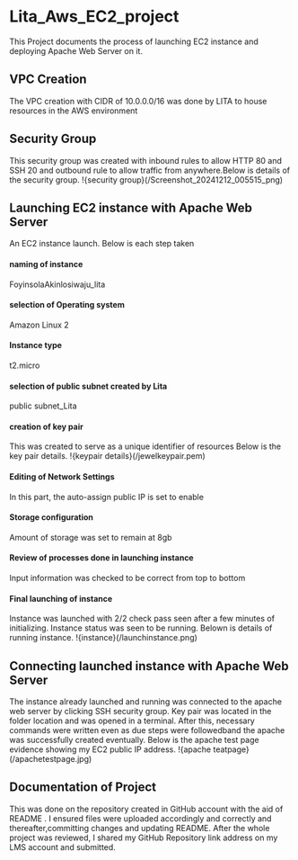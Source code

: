 # Lita_Aws_EC2_project
This Project documents the process of launching EC2 instance and deploying Apache Web Server on it.
## VPC Creation
The VPC creation with CIDR of 10.0.0.0/16 was done by LITA to house resources in the AWS environment
## Security Group
This security group was created with inbound rules to allow HTTP 80 and SSH 20 and outbound rule to allow traffic from anywhere.Below is details of the security group.                                                                          !{security group}(/Screenshot_20241212_005515_png)
## Launching EC2 instance with Apache Web Server
An EC2 instance launch.
Below is each step taken
#### naming of instance
FoyinsolaAkinlosiwaju_lita
#### selection of Operating system
Amazon Linux 2
#### Instance type
t2.micro
#### selection of public subnet created by Lita
public subnet_Lita
#### creation of key pair
This was created to serve as a unique identifier of resources
Below is the key pair details.                                                                                            !{keypair details}(/jewelkeypair.pem)
#### Editing of Network Settings
In this part, the auto-assign public IP is set to enable
#### Storage configuration
Amount of storage was set to remain at 8gb
#### Review of processes done in launching instance
Input information was checked to be correct from top to bottom
#### Final launching of instance
Instance was launched with 2/2 check pass seen after a few minutes of initializing. Instance status was seen to be running.
Belown is details of running instance.                                                                                    !{instance}(/launchinstance.png)
## Connecting launched instance with Apache Web Server
The instance already launched and running was connected to the apache web server by clicking SSH security group.
Key pair was located in the folder location and was opened in a terminal. After this, necessary commands were written even as due steps were followedband the apache was successfully created eventually. 
Below is the apache test page evidence showing my EC2 public IP address.                                                  !{apache teatpage}(/apachetestpage.jpg)
## Documentation of Project
This was done on the repository created in GitHub account with the aid of README .
I ensured files were uploaded accordingly and correctly and thereafter,committing changes and updating README.
After the whole project was reviewed, I shared my GitHub Repository link address on my LMS account and submitted.
